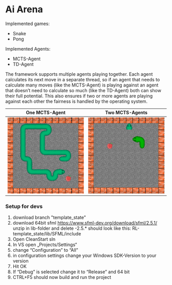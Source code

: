 # Ai Arena

Implemented games:
 - Snake
 - Pong
 
Implemented Agents:
 - MCTS-Agent
 - TD-Agent
 
The framework supports multiple agents playing together. Each agent calculates its next move in a separate thread, so if an agent that needs to calculate many moves (like the MCTS-Agent) is playing against an agent that doesn’t need to calculate so much (like the TD-Agent) both can show their full potential. This also ensures if two or more agents are playing against each other the fairness is handled by the operating system.

|One MCTS-Agent|Two MCTS-Agents|
|-------------------------------|-----------------------------|
|![one player MCTS](https://raw.githubusercontent.com/Ni2Be/RL/template_state/one%20player.gif)|![two player MCTS](https://raw.githubusercontent.com/Ni2Be/RL/template_state/two%20player.gif)|




### Setup for devs

1. download branch "template_state"
2. download 64bit sfml https://www.sfml-dev.org/download/sfml/2.5.1/ 
   unzip in lib-folder and delete -2.5.*
   should look like this:
   RL-template_state/lib/SFML/include
3. Open CleanStart sln
4. In VS open „Projects/Settings“
5. change “Configuration” to “All”
6. in configuration settings change your Windows SDK-Version to your version
7. Hit OK
8. If “Debug” is selected change it to “Release” and 64 bit
9. CTRL+F5 should now build and run the project

